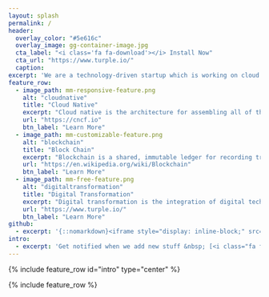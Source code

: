 ```yaml
---
layout: splash
permalink: /
header:
  overlay_color: "#5e616c"
  overlay_image: gg-container-image.jpg
  cta_label: "<i class='fa fa-download'></i> Install Now"
  cta_url: "https://www.turple.io/"
  caption:
excerpt: 'We are a technology-driven startup which is working on cloud native and block chain technology development to accelerate digital transformation. <br /> <small><a href="https://github.com/mmistakes/minimal-mistakes/releases/tag/3.4.8">Latest release v0.5.1</a></small><br /><br /> '
feature_row:
  - image_path: mm-responsive-feature.png 
    alt: "cloudnative"
    title: "Cloud Native"
    excerpt: "Cloud native is the architecture for assembling all of the cloud-based components in a way that is optimized for the cloud environment."
    url: "https://cncf.io"
    btn_label: "Learn More"
  - image_path: mm-customizable-feature.png
    alt: "blockchain"
    title: "Block Chain"
    excerpt: "Blockchain is a shared, immutable ledger for recording transactions, tracking assets and building trust."
    url: "https://en.wikipedia.org/wiki/Blockchain"
    btn_label: "Learn More"
  - image_path: mm-free-feature.png
    alt: "digitaltransformation"
    title: "Digital Transformation"
    excerpt: "Digital transformation is the integration of digital technology into all areas of a business, fundamentally changing how you operate and deliver value to customers."
    url: "https://www.turple.io/"
    btn_label: "Learn More"
github:
  - excerpt: '{::nomarkdown}<iframe style="display: inline-block;" src="https://ghbtns.com/github-btn.html?user=mmistakes&repo=minimal-mistakes&type=star&count=true&size=large" frameborder="0" scrolling="0" width="160px" height="30px"></iframe> <iframe style="display: inline-block;" src="https://ghbtns.com/github-btn.html?user=mmistakes&repo=minimal-mistakes&type=fork&count=true&size=large" frameborder="0" scrolling="0" width="158px" height="30px"></iframe>{:/nomarkdown}'
intro:
  - excerpt: 'Get notified when we add new stuff &nbsp; [<i class="fa fa-twitter"></i> @CloudNDigital](https://twitter.com/cloudndigital){: .btn .btn--twitter}'
---
```


{% include feature_row id="intro" type="center" %}

{% include feature_row %}
